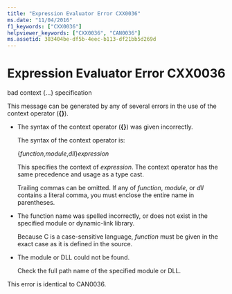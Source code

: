 ```yaml
---
title: "Expression Evaluator Error CXX0036"
ms.date: "11/04/2016"
f1_keywords: ["CXX0036"]
helpviewer_keywords: ["CXX0036", "CAN0036"]
ms.assetid: 383404be-df5b-4eec-b113-df21bb5d269d
---
```

# Expression Evaluator Error CXX0036

bad context {...} specification

This message can be generated by any of several errors in the use of the context operator (**{}**).

- The syntax of the context operator (**{}**) was given incorrectly.

   The syntax of the context operator is:

     {*function*,*module*,*dll*}*expression*

   This specifies the context of *expression*. The context operator has the same precedence and usage as a type cast.

   Trailing commas can be omitted. If any of *function*, *module*, or *dll* contains a literal comma, you must enclose the entire name in parentheses.

- The function name was spelled incorrectly, or does not exist in the specified module or dynamic-link library.

   Because C is a case-sensitive language, *function* must be given in the exact case as it is defined in the source.

- The module or DLL could not be found.

   Check the full path name of the specified module or DLL.

This error is identical to CAN0036.
